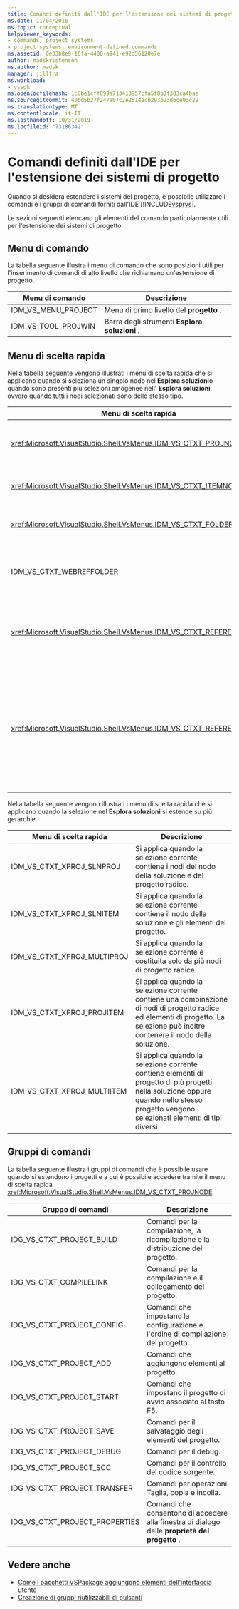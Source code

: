 ```yaml
---
title: Comandi definiti dall'IDE per l'estensione dei sistemi di progetto | Microsoft Docs
ms.date: 11/04/2016
ms.topic: conceptual
helpviewer_keywords:
- commands, project systems
- project systems, environment-defined commands
ms.assetid: 0e33b8e9-16fa-4400-a941-e92d56120e7e
author: madskristensen
ms.author: madsk
manager: jillfra
ms.workload:
- vssdk
ms.openlocfilehash: 1c8be1cff099a713413957cfa5f8b3f383ca4bae
ms.sourcegitcommit: 40bd5b27f247a07c2e2514acb293b23d6ce03c29
ms.translationtype: MT
ms.contentlocale: it-IT
ms.lasthandoff: 10/31/2019
ms.locfileid: "73186342"
---
```

# <a name="ide-defined-commands-for-extending-project-systems"></a>Comandi definiti dall'IDE per l'estensione dei sistemi di progetto
Quando si desidera estendere i sistemi del progetto, è possibile utilizzare i comandi e i gruppi di comandi forniti dall'IDE [!INCLUDE[vsprvs](../../code-quality/includes/vsprvs_md.md)].

 Le sezioni seguenti elencano gli elementi del comando particolarmente utili per l'estensione dei sistemi di progetto.

## <a name="command-menus"></a>Menu di comando
 La tabella seguente illustra i menu di comando che sono posizioni utili per l'inserimento di comandi di alto livello che richiamano un'estensione di progetto.

|Menu di comando|Descrizione|
|------------------|-----------------|
|IDM_VS_MENU_PROJECT|Menu di primo livello del **progetto** .|
|IDM_VS_TOOL_PROJWIN|Barra degli strumenti **Esplora soluzioni** .|

## <a name="shortcut-menus"></a>Menu di scelta rapida
 Nella tabella seguente vengono illustrati i menu di scelta rapida che si applicano quando si seleziona un singolo nodo nel **Esplora soluzioni**o quando sono presenti più selezioni omogenee nell' **Esplora soluzioni**, ovvero quando tutti i nodi selezionati sono dello stesso tipo.

|Menu di scelta rapida|Descrizione|
|-------------------|-----------------|
|<xref:Microsoft.VisualStudio.Shell.VsMenus.IDM_VS_CTXT_PROJNODE>|Si applica quando viene selezionato il nodo del progetto.|
|<xref:Microsoft.VisualStudio.Shell.VsMenus.IDM_VS_CTXT_ITEMNODE>|Si applica quando viene selezionato un file.|
|<xref:Microsoft.VisualStudio.Shell.VsMenus.IDM_VS_CTXT_FOLDERNODE>|Si applica quando si seleziona una cartella.|
|IDM_VS_CTXT_WEBREFFOLDER|Si applica quando viene selezionata la cartella dei riferimenti Web.|
|<xref:Microsoft.VisualStudio.Shell.VsMenus.IDM_VS_CTXT_REFERENCEROOT>|Si applica quando viene selezionato il nodo radice dei riferimenti denominato "References".|
|<xref:Microsoft.VisualStudio.Shell.VsMenus.IDM_VS_CTXT_REFERENCE>|Si applica quando sono selezionati i nodi di riferimento; sono inclusi solo i riferimenti a assembly, COM e progetto. Non include i riferimenti Web.|

 Nella tabella seguente vengono illustrati i menu di scelta rapida che si applicano quando la selezione nel **Esplora soluzioni** si estende su più gerarchie.

|Menu di scelta rapida|Descrizione|
|-------------------|-----------------|
|IDM_VS_CTXT_XPROJ_SLNPROJ|Si applica quando la selezione corrente contiene i nodi del nodo della soluzione e del progetto radice.|
|IDM_VS_CTXT_XPROJ_SLNITEM|Si applica quando la selezione corrente contiene il nodo della soluzione e gli elementi del progetto.|
|IDM_VS_CTXT_XPROJ_MULTIPROJ|Si applica quando la selezione corrente è costituita solo da più nodi di progetto radice.|
|IDM_VS_CTXT_XPROJ_PROJITEM|Si applica quando la selezione corrente contiene una combinazione di nodi di progetto radice ed elementi di progetto. La selezione può inoltre contenere il nodo della soluzione.|
|IDM_VS_CTXT_XPROJ_MULTIITEM|Si applica quando la selezione corrente contiene elementi di progetto di più progetti nella soluzione oppure quando nello stesso progetto vengono selezionati elementi di tipi diversi.|

## <a name="command-groups"></a>Gruppi di comandi
 La tabella seguente illustra i gruppi di comandi che è possibile usare quando si estendono i progetti e a cui è possibile accedere tramite il menu di scelta rapida <xref:Microsoft.VisualStudio.Shell.VsMenus.IDM_VS_CTXT_PROJNODE>.

|Gruppo di comandi|Descrizione|
|-------------------|-----------------|
|IDG_VS_CTXT_PROJECT_BUILD|Comandi per la compilazione, la ricompilazione e la distribuzione del progetto.|
|IDG_VS_CTXT_COMPILELINK|Comandi per la compilazione e il collegamento del progetto.|
|IDG_VS_CTXT_PROJECT_CONFIG|Comandi che impostano la configurazione e l'ordine di compilazione del progetto.|
|IDG_VS_CTXT_PROJECT_ADD|Comandi che aggiungono elementi al progetto.|
|IDG_VS_CTXT_PROJECT_START|Comandi che impostano il progetto di avvio associato al tasto F5.|
|IDG_VS_CTXT_PROJECT_SAVE|Comandi per il salvataggio degli elementi del progetto.|
|IDG_VS_CTXT_PROJECT_DEBUG|Comandi per il debug.|
|IDG_VS_CTXT_PROJECT_SCC|Comandi per il controllo del codice sorgente.|
|IDG_VS_CTXT_PROJECT_TRANSFER|Comandi per operazioni Taglia, copia e incolla.|
|IDG_VS_CTXT_PROJECT_PROPERTIES|Comandi che consentono di accedere alla finestra di dialogo delle **proprietà del progetto** .|

## <a name="see-also"></a>Vedere anche

- [Come i pacchetti VSPackage aggiungono elementi dell'interfaccia utente](../../extensibility/internals/how-vspackages-add-user-interface-elements.md)
- [Creazione di gruppi riutilizzabili di pulsanti](../../extensibility/creating-reusable-groups-of-buttons.md)